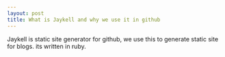 ```yaml
---
layout: post
title: What is Jaykell and why we use it in github
---
```


Jaykell is static site generator for github, we use this to generate static site for blogs.
its written in ruby. 
